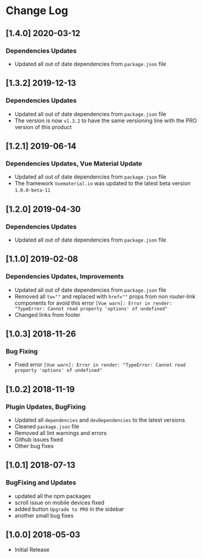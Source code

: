 # Change Log

## [1.4.0] 2020-03-12
### Dependencies Updates
- Updated all out of date dependencies from `package.json` file

## [1.3.2] 2019-12-13
### Dependencies Updates
- Updated all out of date dependencies from `package.json` file
- The version is now `v1.3.2` to have the same versioning line with the PRO version of this product

## [1.2.1] 2019-06-14
### Dependencies Updates, Vue Material Update
- Updated all out of date dependencies from `package.json` file
- The framework `Vuematerial.io` was updated to the latest beta version `1.0.0-beta-11`

## [1.2.0] 2019-04-30
### Dependencies Updates
- Updated all out of date dependencies from `package.json` file

## [1.1.0] 2019-02-08
### Dependencies Updates, Improvements
- Updated all out of date dependencies from `package.json` file
- Removed all `to=""` and replaced with `href=""` props from non router-link components for avoid this error `[Vue warn]: Error in render: "TypeError: Cannot read property 'options' of undefined"`
- Changed links from footer

## [1.0.3] 2018-11-26
### Bug Fixing
- Fixed error `[Vue warn]: Error in render: "TypeError: Cannot read property 'options' of undefined"`

## [1.0.2] 2018-11-19
### Plugin Updates, BugFixing
- Updated all `dependencies` and `devDependencies` to the latest versions
- Cleaned `package.json` file
- Removed all lint warnings and errors
- Github issues fixed
- Other bug fixes

## [1.0.1] 2018-07-13
### BugFixing and Updates
- updated all the npm packages
- scroll issue on mobile devices fixed
- added button `Upgrade to PRO` in the sidebar
- another small bug fixes

## [1.0.0] 2018-05-03
- Initial Release
